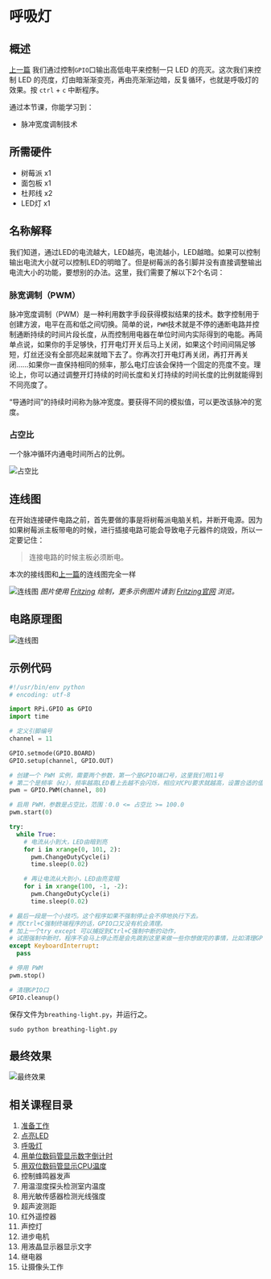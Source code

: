 # 呼吸灯

## 概述
[上一篇](../02blink) 我们通过控制`GPIO`口输出高低电平来控制一只 LED 的亮灭。这次我们来控制 LED 的亮度，灯由暗渐渐变亮，再由亮渐渐边暗，反复循环，也就是呼吸灯的效果。按 `ctrl` + `c` 中断程序。

通过本节课，你能学习到：
* 脉冲宽度调制技术

## 所需硬件
* 树莓派 x1
* 面包板 x1
* 杜邦线 x2
* LED灯 x1

## 名称解释
我们知道，通过LED的电流越大，LED越亮，电流越小，LED越暗。如果可以控制输出电流大小就可以控制LED的明暗了。但是树莓派的各引脚并没有直接调整输出电流大小的功能，要想别的办法。这里，我们需要了解以下2个名词：

### 脉宽调制（PWM）
脉冲宽度调制（PWM）是一种利用数字手段获得模拟结果的技术。数字控制用于创建方波，电平在高和低之间切换。简单的说，`PWM`技术就是不停的通断电路并控制通断持续的时间片段长度，从而控制用电器在单位时间内实际得到的电能。再简单点说，如果你的手足够快，打开电灯开关后马上关闭，如果这个时间间隔足够短，灯丝还没有全部亮起来就暗下去了。你再次打开电灯再关闭，再打开再关闭……如果你一直保持相同的频率，那么电灯应该会保持一个固定的亮度不变。理论上，你可以通过调整开灯持续的时间长度和关灯持续的时间长度的比例就能得到不同亮度了。

“导通时间”的持续时间称为脉冲宽度。要获得不同的模拟值，可以更改该脉冲的宽度。

### 占空比
一个脉冲循环内通电时间所占的比例。

![占空比](images/duty-cycle.png)

## 连线图
在开始连接硬件电路之前，首先要做的事是将树莓派电脑关机，并断开电源。因为如果树莓派主板带电的时候，进行插接电路可能会导致电子元器件的烧毁，所以一定要记住：
> 连接电路的时候主板必须断电。

本次的接线图和[上一篇](../02blink)的连线图完全一样

![连线图](../02blink/images/circuit_bb.png)
*图片使用 [Fritzing](http://www.fritzing.org/) 绘制，更多示例图片请到 [Fritzing官网](http://fritzing.org/projects/) 浏览。*

## 电路原理图
![连线图](../02blink/images/circuit_s.png)

## 示例代码
```python
#!/usr/bin/env python
# encoding: utf-8

import RPi.GPIO as GPIO
import time

# 定义引脚编号
channel = 11

GPIO.setmode(GPIO.BOARD)
GPIO.setup(channel, GPIO.OUT)

# 创建一个 PWM 实例，需要两个参数，第一个是GPIO端口号，这里我们用11号
# 第二个是频率（Hz），频率越高LED看上去越不会闪烁，相应对CPU要求就越高，设置合适的值就可以
pwm = GPIO.PWM(channel, 80)

# 启用 PWM，参数是占空比，范围：0.0 <= 占空比 >= 100.0
pwm.start(0)

try:
  while True:
    # 电流从小到大，LED由暗到亮
    for i in xrange(0, 101, 2):
      pwm.ChangeDutyCycle(i)
      time.sleep(0.02)

    # 再让电流从大到小，LED由亮变暗
    for i in xrange(100, -1, -2):
      pwm.ChangeDutyCycle(i)
      time.sleep(0.02)

# 最后一段是一个小技巧。这个程序如果不强制停止会不停地执行下去。
# 而Ctrl+C强制终端程序的话，GPIO口又没有机会清理。
# 加上一个try except 可以捕捉到Ctrl+C强制中断的动作，
# 试图强制中断时，程序不会马上停止而是会先跳到这里来做一些你想做完的事情，比如清理GPIO口。
except KeyboardInterrupt:
  pass

# 停用 PWM
pwm.stop()

# 清理GPIO口
GPIO.cleanup()
```

保存文件为`breathing-light.py`，并运行之。
```
sudo python breathing-light.py
```

## 最终效果
![最终效果](images/object.gif)

## 相关课程目录
1. [准备工作](../01prepare)
1. [点亮LED](../02blink)
1. [呼吸灯](../03fading-led)
1. [用单位数码管显示数字倒计时](../04digital-1)
1. [用双位数码管显示CPU温度](../05digital-2)
1. 控制蜂鸣器发声
1. 用温湿度探头检测室内温度
1. 用光敏传感器检测光线强度
1. 超声波测距
1. 红外遥控器
1. 声控灯
1. 进步电机
1. 用液晶显示器显示文字
1. 继电器
1. 让摄像头工作
